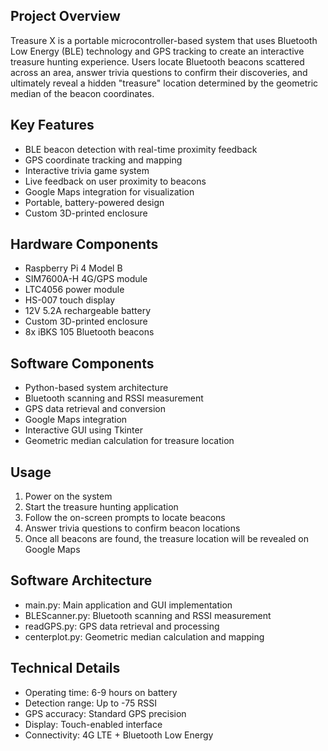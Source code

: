 ## Project Overview
Treasure X is a portable microcontroller-based system that uses Bluetooth Low Energy (BLE) technology and GPS tracking to create an interactive treasure hunting experience. Users locate Bluetooth beacons scattered across an area, answer trivia questions to confirm their discoveries, and ultimately reveal a hidden "treasure" location determined by the geometric median of the beacon coordinates.

## Key Features
- BLE beacon detection with real-time proximity feedback
- GPS coordinate tracking and mapping
- Interactive trivia game system
- Live feedback on user proximity to beacons
- Google Maps integration for visualization
- Portable, battery-powered design
- Custom 3D-printed enclosure

## Hardware Components
- Raspberry Pi 4 Model B
- SIM7600A-H 4G/GPS module
- LTC4056 power module
- HS-007 touch display
- 12V 5.2A rechargeable battery
- Custom 3D-printed enclosure
- 8x iBKS 105 Bluetooth beacons

## Software Components
- Python-based system architecture
- Bluetooth scanning and RSSI measurement
- GPS data retrieval and conversion
- Google Maps integration
- Interactive GUI using Tkinter
- Geometric median calculation for treasure location

## Usage
1. Power on the system
2. Start the treasure hunting application
3. Follow the on-screen prompts to locate beacons
4. Answer trivia questions to confirm beacon locations
5. Once all beacons are found, the treasure location will be revealed on Google Maps

## Software Architecture
- main.py: Main application and GUI implementation
- BLEScanner.py: Bluetooth scanning and RSSI measurement
- readGPS.py: GPS data retrieval and processing
- centerplot.py: Geometric median calculation and mapping

## Technical Details
- Operating time: 6-9 hours on battery
- Detection range: Up to -75 RSSI
- GPS accuracy: Standard GPS precision
- Display: Touch-enabled interface
- Connectivity: 4G LTE + Bluetooth Low Energy
